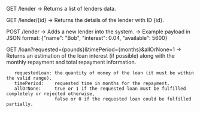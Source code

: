 GET /lender
    -> Returns a list of lenders data.
    
GET /lender/{id}
    -> Returns the details of the lender with ID {id}.

POST /lender
    -> Adds a new lender into the system.
    -> Example payload in JSON format:
        {"name": "Bob", "interest": 0.04, "available": 5600}
    
GET /loan?requested={pounds}&timePeriod={months}&allOrNone=1
    -> Returns an estimation of the loan interest (if possible) along with
       the monthly repayment and total repayment information.
       
       requestedLoan: the quantity of money of the loan (it must be within the valid range).
       timePeriod:    requested time in months for the repayment.
       allOrNone:     true or 1 if the requested loan must be fulfilled completely or rejected otherwise,
                      false or 0 if the requested loan could be fulfilled partially.
